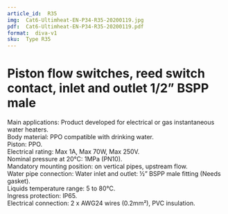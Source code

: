 ```yaml
---
article_id:  R35
img:  Cat6-Ultimheat-EN-P34-R35-20200119.jpg
pdf:  Cat6-Ultimheat-EN-P34-R35-20200119.pdf
format:  diva-v1
sku:  Type R35
---
```

# Piston flow switches, reed switch contact, inlet and outlet 1/2” BSPP male

Main applications: Product developed for electrical or gas instantaneous water heaters.  
Body material: PPO compatible with drinking water.  
Piston: PPO.  
Electrical rating: Max 1A, Max 70W, Max 250V.  
Nominal pressure at 20°C: 1MPa (PN10).  
Mandatory mounting position: on vertical pipes, upstream flow.  
Water pipe connection: Water inlet and outlet: ½” BSPP male fitting (Needs gasket).  
Liquids temperature range: 5 to 80°C.  
Ingress protection: IP65.  
Electrical connection: 2 x AWG24 wires (0.2mm²), PVC insulation.  
